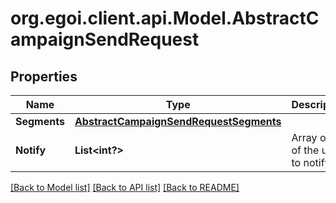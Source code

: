 # org.egoi.client.api.Model.AbstractCampaignSendRequest
## Properties

Name | Type | Description | Notes
------------ | ------------- | ------------- | -------------
**Segments** | [**AbstractCampaignSendRequestSegments**](AbstractCampaignSendRequestSegments.md) |  | 
**Notify** | **List&lt;int?&gt;** | Array of IDs of the users to notify | [optional] 

[[Back to Model list]](../README.md#documentation-for-models) [[Back to API list]](../README.md#documentation-for-api-endpoints) [[Back to README]](../README.md)

